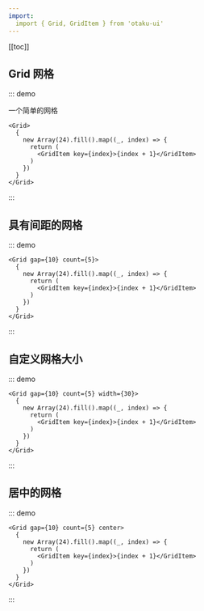 ```yaml
---
import:
  import { Grid, GridItem } from 'otaku-ui'
---
```


[[toc]]

## Grid 网格

::: demo

一个简单的网格

```tsx
<Grid>
  {
    new Array(24).fill().map((_, index) => {
      return (
        <GridItem key={index}>{index + 1}</GridItem>
      )
    })
  }
</Grid>
```
:::

## 具有间距的网格

::: demo

```tsx
<Grid gap={10} count={5}>
  {
    new Array(24).fill().map((_, index) => {
      return (
        <GridItem key={index}>{index + 1}</GridItem>
      )
    })
  }
</Grid>
```
:::


## 自定义网格大小

::: demo

```tsx
<Grid gap={10} count={5} width={30}>
  {
    new Array(24).fill().map((_, index) => {
      return (
        <GridItem key={index}>{index + 1}</GridItem>
      )
    })
  }
</Grid>
```
:::


## 居中的网格

::: demo

```tsx
<Grid gap={10} count={5} center>
  {
    new Array(24).fill().map((_, index) => {
      return (
        <GridItem key={index}>{index + 1}</GridItem>
      )
    })
  }
</Grid>
```
:::